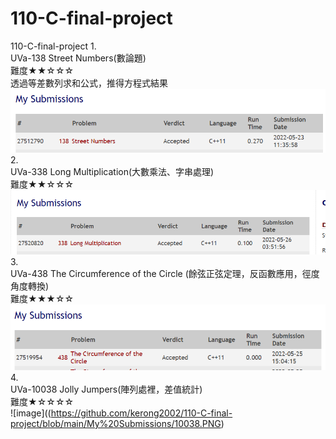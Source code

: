 # 110-C-final-project
110-C-final-project 
1.  
UVa-138 Street Numbers(數論題)  
難度★★☆☆☆  
透過等差數列求和公式，推得方程式結果  
![image](https://github.com/kerong2002/110-C-final-project/blob/main/My%20Submissions/138.PNG)  
2.  
UVa-338 Long Multiplication(大數乘法、字串處理)  
難度★★☆☆☆    
![image](https://github.com/kerong2002/110-C-final-project/blob/main/My%20Submissions/338.PNG)  
3.  
UVa-438 The Circumference of the Circle (餘弦正弦定理，反函數應用，徑度角度轉換)   
難度★★★☆☆  
![image](https://github.com/kerong2002/110-C-final-project/blob/main/My%20Submissions/438.PNG)  
4.  
UVa-10038 Jolly Jumpers(陣列處裡，差值統計)   
難度★☆☆☆☆    
![image]((https://github.com/kerong2002/110-C-final-project/blob/main/My%20Submissions/10038.PNG)  
